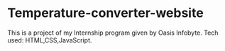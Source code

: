 # Temperature-converter-website

This is a project of my Internship program given by Oasis Infobyte.
Tech used: HTML,CSS,JavaScript.
